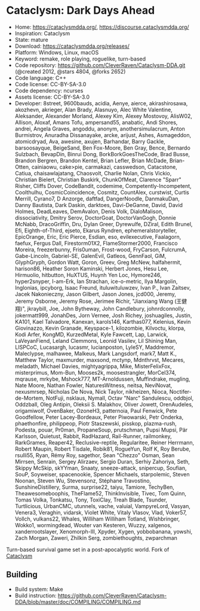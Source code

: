 # Cataclysm: Dark Days Ahead

- Home: https://cataclysmdda.org/, https://discourse.cataclysmdda.org/
- Inspiration: Cataclysm
- State: mature
- Download: https://cataclysmdda.org/releases/
- Platform: Windows, Linux, macOS
- Keyword: remake, role playing, roguelike, turn-based
- Code repository: https://github.com/CleverRaven/Cataclysm-DDA.git (@created 2012, @stars 4804, @forks 2652)
- Code language: C++
- Code license: CC-BY-SA-3.0
- Code dependency: ncurses
- Assets license: CC-BY-SA-3.0
- Developer: 8street, 9600bauds, acidia, Aenye, aierce, akirashirosawa, akozhevn, akrieger, Alan Brady, Alasnuyo, Alec White Valentine, Aleksander, Alexander Morland, Alexey Kim, Alexey Mostovoy, AlisW02, Allison, Aloxaf, Amans Tofu, ampersand55, anabatic, Andi Shores, andrei, Angela Graves, angoddu, anonym, anothersimulacrum, Anton Burmistrov, Anuradha Dissanayake, arcke, arijust, Ashes, Asmageddon, atomicdryad, Ava, awesine, axujen, Barhandar, Barry Gackle, barsoosayque, BeigeSand, Ben Fox-Moore, Ben Gray, Bence, Bernardo Sulzbach, BevapDin, Binrui Dong, BorkBorkGoesTheCode, Brad Busse, Brandon Bergren, Brandon Kentel, Brian Lefler, Brian McDade, Brian-Otten, cainiaowu, cake>pie, carmakazi, casswedson, Catacstone, Catiua, chaisawlajatang, Chaosvolt, Charlie Nolan, Chris Vickio, Christian Bielert, Christian Buskirk, ChunkOfMeat, Clarence "Sparr" Risher, Cliffs Dover, CodeBandit, codemime, Competently-Incompetent, Coolthulhu, CosmicCoincidence, Cosmitz, CountAlex, curstwist, Curtis Merrill, Cyrano7, D Anzorge, daftfad, DangerNoodle, DanmakuDan, Danny Bautista, Dark Daskin, darktoes, Davi-DeGanne, David, David Holmes, DeadLeaves, DemAvalon, Denis Volk, DialoMalison, dissociativity, Dmitry Serov, DoctorGoat, DoctorVanGogh, Donnie McNabb, DracoGriffin, Dru, Dylan Greer, Dyrewulfe, DZiral, Edith Brunel, Efi, Eighth-of-Third, ejseto, Ekarus Ryndren, ephemeralstoryteller, EpicOrange, Eric, Eric Pierce, Esdian, eso, evilexecutive, Faalagorn, faefux, Fergus Dall, Firestorm01X2, FlameStormer2000, Francisco Moreira, freezerbunny, Fris0uman, Frost-wood, FryCarson, FulcrumA, Gabe-Lincoln, Gabriel-SE, GalenEvil, Gatleos, GennFaol, GiM, GlyphGryph, Gordon Watt, Goron, Greev, Greg McNew, halfahermit, harison86, Heather Soron Kaminski, Herbert Jones, Hesu Lee, Hirmuolio, hitbutton, HuXTUS, Huynh Yen Loc, Hymore246, hyper2snyper, I-am-Erk, Ian Strachan, ice-o-metric, Ilya Margolin, Inglonias, ipcyborg, Isaac Freund, ituluwituluwzev, Ivan P., Ivan Zaitsev, Jacek Nakonieczny, Jason Gilbert, Jason Jones, jcd000, Jeremy, Jeremy Osborne, Jeremy Rose, Jerimee Richir, "Jianxiang Wang (王健翔)", jkraybill, Joe, John Bytheway, John Candlebury, johnrdconnolly, jokermatt999, JonahDes, Jorn Vernee, Josh Richey, joshuagiles, Justin, KA101, Kael Talvadore, Kanexan, karols146, Karthas077, Kelenius, Kevin Giovinazzo, Kevin Granade, Keyspace-1, kilozombie, Kilvoctu, klorpa, Kodi Arfer, KongMD, KurzedMetal, Kyle Fawcett, Lap, Larwick, LaVeyanFiend, Leland Clemmons, Leonid Vasilev, Lil Shining Man, LISPCoC, Lucasargh, lucasmr, lucianposton, LyleSY, Maddremor, Maleclypse, malhawee, Malkeus, Mark Langsdorf, mark7, Matt K., Matthew Taylor, maxmurder, maxsond, mctynp, Mdnthrvst, Mecares, meladath, Michael Davies, mightyagrippa, Mike, MisterFelixFox, misterprimus, Mom-Bun, Mooses2k, moosestrangler, MorCel374, mqrause, mrkybe, Mshock777, MT-Arnoldussen, Muffindrake, mugling, Nate Moore, Nathan Fowler, NaturesWitness, neitsa, NeviNovat, nexusmrsep, Nicholas De Nova, Nick Taylor, nikheizen, Nioca, Noctifer-de-Mortem, NotFuji, nsklaus, Nymall, Octav "Narc" Sandulescu, oddbjol, Oddzball, Oleg Antipin, Oleksii S. Malakhov, Oliver Jowett, OrenAudeles, origamiwolf, OvenBaker, OzoneH3, patternoia, Paul Fenwick, Pete Goodfellow, Peter Lacey-Bordeaux, Peter Piwowarski, Petr Onderka, phaethonfire, philippeop, Piotr Staszewski, pisskop, plazma-rush, Podesta, pouar, Pr0man, PropaneSoup, prutschman, Pupsi Mupsi, Pär Karlsson, Quietust, Rabbit, RadHazard, Rail-Runner, railmonkey, RarkGrames, Reaper42, Reclusive-reptile, Regularitee, Reiner Herrmann, Robert Maupin, Robert Tisdale, Robik81, RogueYun, Rolf K, Roy Berube, rsulli55, Ryan, Rémy Roy, sagethor, Sean "Chezzo" Osman, Sean Mirrsen, Senrain, Sergey Alirzaev, Sergio Duran, Serhiy Zahoriya, Seth, Skippy McSkip, skYYman, Snaaty, sneeze-attack, snipercup, Soufian, SouP, Soyweiser, spacenookie, Spencer Michaels, starpolemic, Steven Noonan, Steven Wu, Stevensonz, Stéphane Travostino, SunshineDistillery, Surma, surprise22, taiyu, Tamiore, TechyBen, Theawesomeboophis, TheFlame52, ThinkInvisible, Tivec, Tom Quinn, Tomas Volka, Tonkatsu, Tony, ToxiClay, Treah Blade, Tsunder, Turtlicious, UrbanCMC, utunnels, vache, valuial, VampyreLord, Vasyan, Venera3, Veraghin, vidarsk, Violet White, Vitaly Vlasov, Vlad, Voker57, Vollch, vulkans22, Whales, Williham Williham Totland, Wishbringer, Wokko1, wormingdead, Wouter van Kesteren, Wuzzy, xalgenos, xanderrootslayer, Xenomorph-III, Xpyder, Xygen, yobbobanana, yowshi, Zach Morgan, Zaweri, Zhilkin Serg, zombiethoughts, zwparchman

Turn-based survival game set in a post-apocalyptic world.
Fork of [Cataclysm](cataclysm.md)

## Building

- Build system: Make
- Build instruction: https://github.com/CleverRaven/Cataclysm-DDA/blob/master/doc/COMPILING/COMPILING.md
